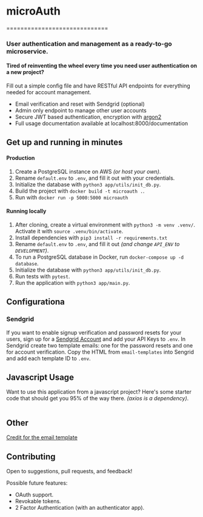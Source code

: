 # microAuth
=============================

### User authentication and management as a ready-to-go microservice.

#### Tired of reinventing the wheel every time you need user authentication on a new project?


Fill out a simple config file and have RESTful API endpoints for everything needed for account management. 

* Email verification and reset with Sendgrid (optional)
* Admin only endpoint to manage other user accounts
* Secure JWT based authentication, encryption with [argon2](https://github.com/P-H-C/phc-winner-argon2)
* Full usage documentation available at localhost:8000/documentation


## Get up and running in minutes

#### Production

1. Create a PostgreSQL instance on AWS _(or host your own)_.
2. Rename `default.env` to `.env`, and fill it out with your credentials.
3. Initialize the database with `python3 app/utils/init_db.py`. 
3. Build the project with `docker build -t microauth .`.
4. Run with `docker run -p 5000:5000 microauth` 

#### Running locally

1. After cloning, create a virtual environment with `python3 -m venv .venv/`. Activate it with `source .venv/bin/activate`.
2. Install dependencies with `pip3 install -r requirements.txt`
3. Rename `default.env` to `.env`, and fill it out _(and change `API_ENV` to `DEVELOPMENT`)_.
4. To run a PostgreSQL database in Docker, run `docker-compose up -d database`.
5. Initialize the database with `python3 app/utils/init_db.py`.
6. Run tests with `pytest`.
7. Run the application with `python3 app/main.py`.


## Configurationa



### Sendgrid

If you want to enable signup verification and password resets for your users, sign up for a [Sendgrid Account](https://sendgrid.com) and add your API Keys to `.env`. In Sendgrid create two template emails: one for the password resets and one for account verification. Copy the HTML from `email-templates` into Sengrid and add each template ID to `.env`.

## Javascript Usage

Want to use this application from a javascript project? Here's some starter code that should get you 95% of the way there. _(axios is a dependency)_.

```javascript

```


## Other

[Credit for the email template](https://github.com/leemunroe/responsive-html-email-template)
 
## Contributing 

Open to suggestions, pull requests, and feedback!

Possible future features:
* OAuth support.
* Revokable tokens.
* 2 Factor Authentication (with an authenticator app).

